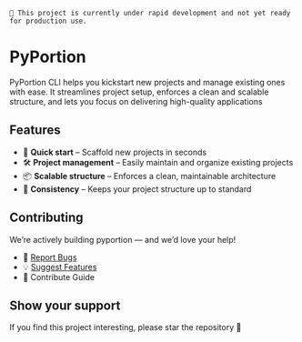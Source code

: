 `🔴 This project is currently under rapid development and not yet ready for production use.`

# PyPortion

PyPortion CLI helps you kickstart new projects and manage existing ones with ease. It streamlines project setup, enforces a clean and scalable structure, and lets you focus on delivering high-quality applications

## Features

- 🚀 **Quick start** – Scaffold new projects in seconds
- 🛠️ **Project management** – Easily maintain and organize existing projects
- 📦 **Scalable structure** – Enforces a clean, maintainable architecture
- 🔄 **Consistency** – Keeps your project structure up to standard

## Contributing
We’re actively building pyportion — and we’d love your help!
* 🐛 [Report Bugs](https://github.com/pyportion/pyportion/issues)
* 💡 [Suggest Features](https://github.com/pyportion/pyportion/discussions)
* 🔧 Contribute Guide

## Show your support
If you find this project interesting, please star the repository 🌟
